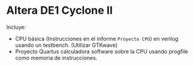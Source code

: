 # Altera DE1 Cyclone II

Incluye:

 - CPU básica (Instrucciones en el informe `Proyecto CPU`) en verilog usando un testbench. (Utilizar GTKwave)
 - Proyecto Quartus calculadora software sobre la CPU usando progfile como memoria de instrucciones.
